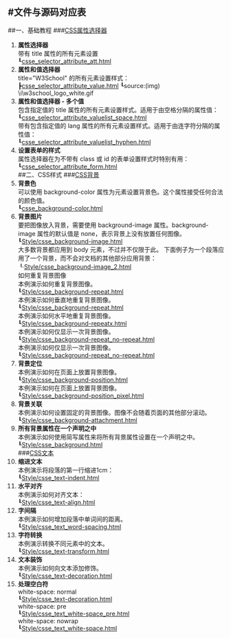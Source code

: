 #文件与源码对应表
-----------------
##一、基础教程
###[CSS属性选择器](http://www.w3school.com.cn/css/css_syntax_attribute_selector.asp)  
1. **属性选择器**  
带有 title 属性的所有元素设置  
┖[csse_selector_attribute_att.html](Base/csse_selector_attribute_att.html)
2.  **属性和值选择器**  
title="W3School" 的所有元素设置样式：  
┣[csse_selector_attribute_value.html](Base/csse_selector_attribute_value.html)
┖source:(img) \i\w3school_logo_white.gif
3. **属性和值选择器 - 多个值**  
包含指定值的 title 属性的所有元素设置样式。适用于由空格分隔的属性值：  
┖[csse_selector_attribute_valuelist_space.html](Base/csse_selector_attribute_valuelist_space.html)  
带有包含指定值的 lang 属性的所有元素设置样式。适用于由连字符分隔的属性值：  
┖[csse_selector_attribute_valuelist_hyphen.html](Base/csse_selector_attribute_valuelist_hyphen.html)
4. **设置表单的样式**  
属性选择器在为不带有 class 或 id 的表单设置样式时特别有用：  
┖[csse_selector_attribute_form.html](Base/csse_selector_attribute_form.html)  
##二、CSS样式
###[CSS背景](http://www.w3school.com.cn/css/css_background.asp)
1. **背景色**  
可以使用 background-color 属性为元素设置背景色。这个属性接受任何合法的颜色值。  
┖[csse_background-color.html](Style/csse_background-color.html)
2. **背景图片**  
要把图像放入背景，需要使用 background-image 属性。background-image 属性的默认值是 none，表示背景上没有放置任何图像。  
┖[Style/csse_background-image.html](Style/csse_background-image.html)  
大多数背景都应用到 body 元素，不过并不仅限于此。
下面例子为一个段落应用了一个背景，而不会对文档的其他部分应用背景：
┖[Style/csse_background-image_2.html](Style/csse_background-image_2.html)  
如何重复背景图像  
本例演示如何重复背景图像。  
┖[Style/csse_background-repeat.html](Style/csse_background-repeat.html)  
本例演示如何垂直地重复背景图像。  
┖[Style/csse_background-repeat.html](Style/csse_background-repeat.html)  
本例演示如何水平地重复背景图像。  
┖[Style/csse_background-repeatx.html](Style/csse_background-repeatx.html)  
本例演示如何仅显示一次背景图像。  
┖[Style/csse_background-repeat_no-repeat.html](Style/csse_background-repeat_no-repeat.htmls)  
本例演示如何仅显示一次背景图像。  
┖[Style/csse_background-repeat_no-repeat.html](Style/csse_background-repeat_no-repeat.htmls)
3. **背景定位**  
本例演示如何在页面上放置背景图像。  
┖[Style/csse_background-position.html](Style/csse_background-position.html)  
本例演示如何在页面上放置背景图像。  
┖[Style/csse_background-position_pixel.html](Style/csse_background-position_pixel.html)  
4. **背景关联**  
本例演示如何设置固定的背景图像。图像不会随着页面的其他部分滚动。  
┖[Style/csse_background-attachment.html](Style/csse_background-attachment.html)  
5. **所有背景属性在一个声明之中**  
本例演示如何使用简写属性来将所有背景属性设置在一个声明之中。  
┖[Style/csse_background.html](Style/csse_background.html)  
###[CSS文本](http://www.w3school.com.cn/css/css_text.asp)
1. **缩进文本**  
本例演示将段落的第一行缩进1cm：  
┖[Style/csse_text-indent.html](Style/csse_text-indent.html)  
2. **水平对齐**  
本例演示如何对齐文本：  
┖[Style/csse_text-align.html](Style/csse_text-align.html)  
3. **字间隔**  
本例演示如何增加段落中单词间的距离。  
┖[Style/csse_text_word-spacing.html](Style/csse_text_word-spacing.html)  
4. **字符转换**  
本例演示转换不同元素中的文本。  
┖[Style/csse_text-transform.html](Style/csse_text-transform.html)  
5. **文本装饰**  
本例演示如何向文本添加修饰。  
┖[Style/csse_text-decoration.html](Style/csse_text-decoration.html)  
6. **处理空白符**  
white-space: normal  
┖[Style/csse_text-decoration.html](Style/csse_text-decoration.html)   
white-space: pre  
┖[Style/csse_text_white-space_pre.html](Style/csse_text_white-space_pre.html)   
white-space: nowrap  
┖[Style/csse_text_white-space.html](Style/csse_text_white-space.html)   